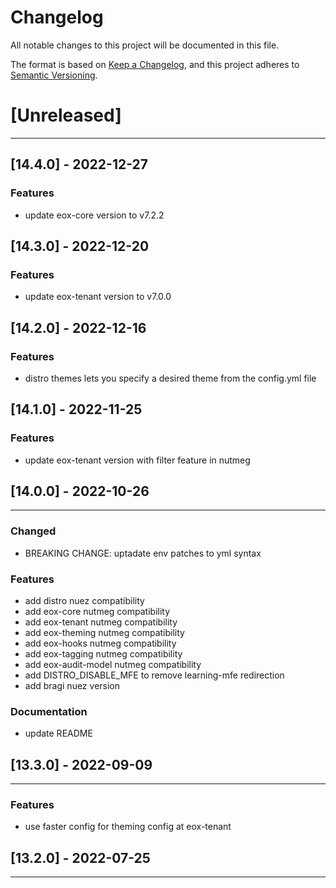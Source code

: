 # Changelog

All notable changes to this project will be documented in this file.

The format is based on [Keep a Changelog](https://keepachangelog.com/en/1.0.0/),
and this project adheres to [Semantic Versioning](https://semver.org/spec/v2.0.0.html).

# [Unreleased]
---------------------

## [14.4.0] - 2022-12-27

### Features

- update eox-core version to v7.2.2

## [14.3.0] - 2022-12-20

### Features

- update eox-tenant version to v7.0.0

## [14.2.0] - 2022-12-16

### Features

- distro themes lets you specify a desired theme from the config.yml file

## [14.1.0] - 2022-11-25

### Features

- update eox-tenant version with filter feature in nutmeg

## [14.0.0] - 2022-10-26
---------------------

### Changed

- BREAKING CHANGE: uptadate env patches to yml syntax

### Features

- add distro nuez compatibility
- add eox-core nutmeg compatibility
- add eox-tenant nutmeg compatibility
- add eox-theming nutmeg compatibility
- add eox-hooks nutmeg compatibility
- add eox-tagging nutmeg compatibility
- add eox-audit-model nutmeg compatibility
- add DISTRO_DISABLE_MFE to remove learning-mfe redirection
- add bragi nuez version

### Documentation
- update README

## [13.3.0] - 2022-09-09
--------------------

### Features

- use faster config for theming config at eox-tenant

## [13.2.0] - 2022-07-25
---------------------
<!-- Content should be placed here -->
